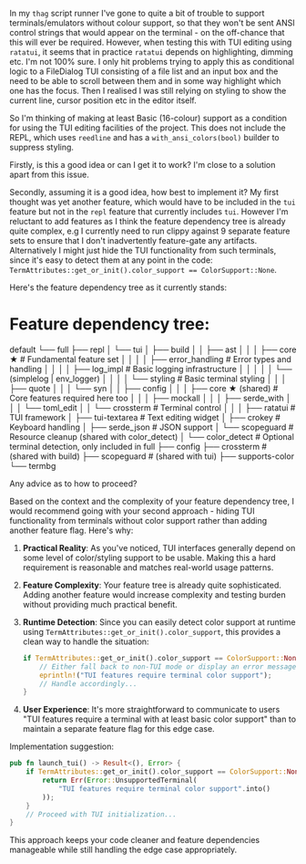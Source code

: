 


In my `thag` script runner I've gone to quite a bit of trouble to support terminals/emulators without colour support, so that they won't be sent ANSI control strings that would appear on the terminal - on the off-chance that this will ever be required. However, when testing this with TUI editing using `ratatui`, it seems that in practice `ratatui` depends on highlighting, dimming etc. I'm not 100% sure. I only hit problems trying to apply this as conditional logic to a FileDialog TUI consisting of a file list and an input box and the need to be able to scroll between them and in some way highlight which one has the focus. Then I realised I was still relying on styling to show the current line, cursor position etc in the editor itself.

So I'm thinking of making at least Basic (16-colour) support as a condition for using the TUI editing facilities of the project. This does not include the REPL, which uses `reedline` and has a `with_ansi_colors(bool)` builder to suppress styling.

Firstly, is this a good idea or can I get it to work? I'm close to a solution apart from this issue.

Secondly, assuming it is a good idea, how best to implement it? My first thought was yet another feature, which would have to be included in the `tui` feature but not in the `repl` feature that currently includes `tui`. However I'm reluctant to add features as I think the feature dependency tree is already quite complex, e.g I currently need to run clippy against 9 separate feature sets to ensure that I don't inadvertently feature-gate any artifacts. Alternatively I might just hide the TUI functionality from such terminals, since it's easy to detect them at any point in the code: `TermAttributes::get_or_init().color_support == ColorSupport::None`.

Here's the feature dependency tree as it currently stands:
# Feature dependency tree:
default
└── full
    ├── repl
    │   └── tui
    │       ├── build
    │       │   ├── ast
    │       │   │   ├── core  ★                # Fundamental feature set
    │       │   │   │   ├── error_handling     # Error types and handling
    │       │   │   │   ├── log_impl           # Basic logging infrastructure
    │       │   │   │   │   └── (simplelog | env_logger)
    │       │   │   │   └── styling            # Basic terminal styling
    │       │   │   ├── quote
    │       │   │   └── syn
    │       │   ├── config
    │       │   │   ├── core  ★ (shared)       # Core features required here too
    │       │   │   ├── mockall
    │       │   │   ├── serde_with
    │       │   │   └── toml_edit
    │       │   └── crossterm                  # Terminal control
    │       │
    │       ├── ratatui                        # TUI framework
    │       ├── tui-textarea                   # Text editing widget
    │       ├── crokey                         # Keyboard handling
    │       ├── serde_json                     # JSON support
    │       └── scopeguard                     # Resource cleanup (shared with color_detect)
    │
    └── color_detect     # Optional terminal detection, only included in full
        ├── config
        ├── crossterm    # (shared with build)
        ├── scopeguard   # (shared with tui)
        ├── supports-color
        └── termbg


Any advice as to how to proceed?

Based on the context and the complexity of your feature dependency tree, I would recommend going with your second approach - hiding TUI functionality from terminals without color support rather than adding another feature flag. Here's why:

1. **Practical Reality**: As you've noticed, TUI interfaces generally depend on some level of color/styling support to be usable. Making this a hard requirement is reasonable and matches real-world usage patterns.

2. **Feature Complexity**: Your feature tree is already quite sophisticated. Adding another feature would increase complexity and testing burden without providing much practical benefit.

3. **Runtime Detection**: Since you can easily detect color support at runtime using `TermAttributes::get_or_init().color_support`, this provides a clean way to handle the situation:
   ```rust
   if TermAttributes::get_or_init().color_support == ColorSupport::None {
       // Either fall back to non-TUI mode or display an error message
       eprintln!("TUI features require terminal color support");
       // Handle accordingly...
   }
   ```

4. **User Experience**: It's more straightforward to communicate to users "TUI features require a terminal with at least basic color support" than to maintain a separate feature flag for this edge case.

Implementation suggestion:
```rust
pub fn launch_tui() -> Result<(), Error> {
    if TermAttributes::get_or_init().color_support == ColorSupport::None {
        return Err(Error::UnsupportedTerminal(
            "TUI features require terminal color support".into()
        ));
    }
    // Proceed with TUI initialization...
}
```

This approach keeps your code cleaner and feature dependencies manageable while still handling the edge case appropriately.
